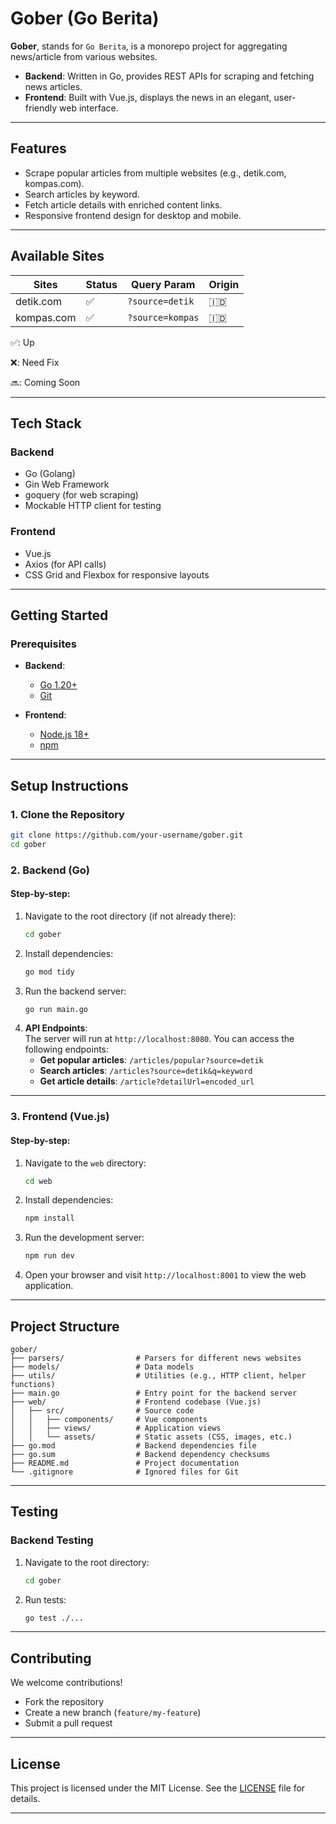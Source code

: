 # **Gober (Go Berita)**  
**Gober**, stands for `Go Berita`, is a monorepo project for aggregating news/article from various websites.  
- **Backend**: Written in Go, provides REST APIs for scraping and fetching news articles.  
- **Frontend**: Built with Vue.js, displays the news in an elegant, user-friendly web interface.

---

## **Features**  
- Scrape popular articles from multiple websites (e.g., detik.com, kompas.com).  
- Search articles by keyword.  
- Fetch article details with enriched content links.  
- Responsive frontend design for desktop and mobile.  

---

## **Available Sites**
| Sites | Status | Query Param | Origin |
| ----- | ------ | ----------- | ------- |
| detik.com | :white_check_mark: | `?source=detik` | :indonesia: |
| kompas.com | :white_check_mark: | `?source=kompas` | :indonesia: |

:white_check_mark:: Up

:x:: Need Fix

:soon:: Coming Soon

---

## **Tech Stack**  
### Backend  
- Go (Golang)  
- Gin Web Framework  
- goquery (for web scraping)  
- Mockable HTTP client for testing  

### Frontend  
- Vue.js  
- Axios (for API calls)  
- CSS Grid and Flexbox for responsive layouts  

---

## **Getting Started**  

### Prerequisites  
- **Backend**:  
  - [Go 1.20+](https://golang.org/doc/install)  
  - [Git](https://git-scm.com/downloads)  

- **Frontend**:  
  - [Node.js 18+](https://nodejs.org/)  
  - [npm](https://www.npmjs.com/get-npm)  

---

## **Setup Instructions**

### 1. **Clone the Repository**  
```bash
git clone https://github.com/your-username/gober.git
cd gober
```

### 2. **Backend (Go)**  
#### Step-by-step:  
1. Navigate to the root directory (if not already there):  
   ```bash
   cd gober
   ```
2. Install dependencies:  
   ```bash
   go mod tidy
   ```
3. Run the backend server:  
   ```bash
   go run main.go
   ```
4. **API Endpoints**:  
   The server will run at `http://localhost:8080`. You can access the following endpoints:  
   - **Get popular articles**: `/articles/popular?source=detik`  
   - **Search articles**: `/articles?source=detik&q=keyword`  
   - **Get article details**: `/article?detailUrl=encoded_url`

---

### 3. **Frontend (Vue.js)**  
#### Step-by-step:  
1. Navigate to the `web` directory:  
   ```bash
   cd web
   ```
2. Install dependencies:  
   ```bash
   npm install
   ```
3. Run the development server:  
   ```bash
   npm run dev
   ```
4. Open your browser and visit `http://localhost:8001` to view the web application.

---

## **Project Structure**
```
gober/
├── parsers/                # Parsers for different news websites
├── models/                 # Data models
├── utils/                  # Utilities (e.g., HTTP client, helper functions)
├── main.go                 # Entry point for the backend server
├── web/                    # Frontend codebase (Vue.js)
│   ├── src/                # Source code
│   │   ├── components/     # Vue components
│   │   ├── views/          # Application views
│   │   └── assets/         # Static assets (CSS, images, etc.)
├── go.mod                  # Backend dependencies file
├── go.sum                  # Backend dependency checksums
├── README.md               # Project documentation
└── .gitignore              # Ignored files for Git
```

---

## **Testing**
### Backend Testing  
1. Navigate to the root directory:  
   ```bash
   cd gober
   ```
2. Run tests:  
   ```bash
   go test ./...
   ```

---

## **Contributing**  
We welcome contributions!  
- Fork the repository  
- Create a new branch (`feature/my-feature`)  
- Submit a pull request  

---

## **License**  
This project is licensed under the MIT License. See the [LICENSE](LICENSE) file for details.

---
